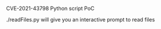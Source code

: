 CVE-2021-43798 Python script PoC

./readFiles.py <ip> <port> will give you an interactive prompt to read files
